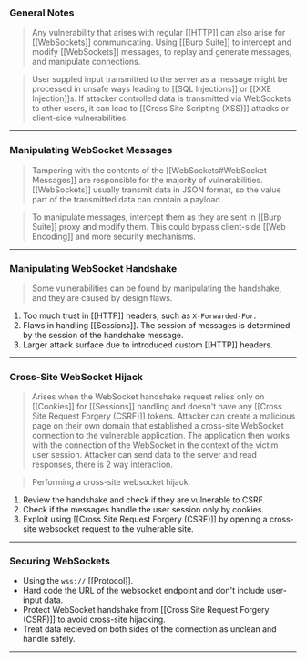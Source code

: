 ### General Notes

> Any vulnerability that arises with regular [[HTTP]] can also arise for [[WebSockets]] communicating.
> Using [[Burp Suite]] to intercept and modify [[WebSockets]] messages, to replay and generate messages, and manipulate connections.

> User suppled input transmitted to the server as a message might be processed in unsafe ways leading to [[SQL Injections]] or [[XXE Injection]]s.
> If attacker controlled data is transmitted via WebSockets to other users, it can lead to [[Cross Site Scripting (XSS)]] attacks or client-side vulnerabilities.

---
### Manipulating WebSocket Messages

> Tampering with the contents of the [[WebSockets#WebSocket Messages]] are responsible for the majority of vulnerabilities.
> [[WebSockets]] usually transmit data in JSON format, so the value part of the transmitted data can contain a payload.

> To manipulate messages, intercept them as they are sent in [[Burp Suite]] proxy and modify them.
> This could bypass client-side [[Web Encoding]] and more security mechanisms.

---
### Manipulating WebSocket Handshake

> Some vulnerabilities can be found by manipulating the handshake, and they are caused by design flaws.

1. Too much trust in [[HTTP]] headers, such as `X-Forwarded-For`.
2. Flaws in handling [[Sessions]]. The session of messages is determined by the session of the handshake message.
3. Larger attack surface due to introduced custom [[HTTP]] headers.

---
### Cross-Site WebSocket Hijack

> Arises when the WebSocket handshake request relies only on [[Cookies]] for [[Sessions]] handling and doesn't have any [[Cross Site Request Forgery (CSRF)]] tokens.
> Attacker can create a malicious page on their own domain that established a cross-site WebSocket connection to the vulnerable application.
> The application then works with the connection of the WebSocket in the context of the victim user session.
> Attacker can send data to the server and read responses, there is 2 way interaction.

> Performing a cross-site websocket hijack.
1. Review the handshake and check if they are vulnerable to CSRF.
2. Check if the messages handle the user session only by cookies.
3. Exploit using [[Cross Site Request Forgery (CSRF)]] by opening a cross-site websocket request to the vulnerable site.

---
### Securing WebSockets

* Using the `wss://` [[Protocol]].
* Hard code the URL of the websocket endpoint and don't include user-input data.
* Protect WebSocket handshake from [[Cross Site Request Forgery (CSRF)]] to avoid cross-site hijacking.
* Treat data recieved on both sides of the connection as unclean and handle safely.

---

